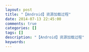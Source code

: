 ```yaml
---
layout: post
title: "【Android】资源加载过程"
date: 2014-07-13 22:45:00 
comments: true
categories: []
tags: []
description: "【Android】资源加载过程"
keywords: 
---
```



 
  
   
   
  
 
 
  
  
 
 
  
  
 


